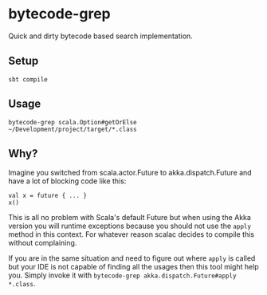 # bytecode-grep
Quick and dirty bytecode based search implementation.

## Setup
```sbt compile```

## Usage
```bytecode-grep scala.Option#getOrElse ~/Development/project/target/*.class```

## Why?
Imagine you switched from scala.actor.Future to akka.dispatch.Future and have a lot of blocking code like this:

```
val x = future { ... }
x()
```

This is all no problem with Scala's default Future but when using the Akka version you will runtime exceptions because
you should not use the ```apply``` method in this context. For whatever reason scalac decides to compile this without complaining. 

If you are in the same situation and need to figure out where ```apply``` is called but your IDE is not capable of finding
all the usages then this tool might help you. Simply invoke it with ```bytecode-grep akka.dispatch.Future#apply *.class```.

